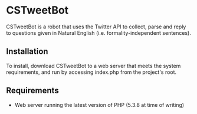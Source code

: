 CSTweetBot
==========

CSTweetBot is a robot that uses the Twitter API to collect, parse and reply to questions given in Natural English (i.e. formality-independent sentences).

Installation
----------------
To install, download CSTweetBot to a web server that meets the system requirements, and run by accessing index.php from the project's root.


Requirements
-------------------
* Web server running the latest version of PHP (5.3.8 at time of writing)